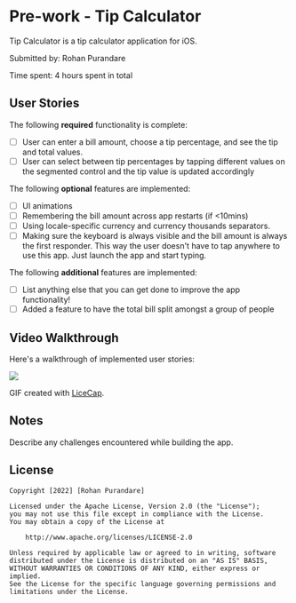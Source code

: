 # Pre-work - Tip Calculator

Tip Calculator is a tip calculator application for iOS.

Submitted by: Rohan Purandare

Time spent: 4 hours spent in total

## User Stories

The following **required** functionality is complete:

* [ ] User can enter a bill amount, choose a tip percentage, and see the tip and total values.
* [ ] User can select between tip percentages by tapping different values on the segmented control and the tip value is updated accordingly

The following **optional** features are implemented:

* [ ] UI animations
* [ ] Remembering the bill amount across app restarts (if <10mins)
* [ ] Using locale-specific currency and currency thousands separators.
* [ ] Making sure the keyboard is always visible and the bill amount is always the first responder. This way the user doesn't have to tap anywhere to use this app. Just launch the app and start typing.

The following **additional** features are implemented:

- [ ] List anything else that you can get done to improve the app functionality!
- [ ] Added a feature to have the total bill split amongst a group of people

## Video Walkthrough

Here's a walkthrough of implemented user stories:

![](https://i.imgur.com/Sx2FsdE.gif)


GIF created with [LiceCap](http://www.cockos.com/licecap/).

## Notes

Describe any challenges encountered while building the app.

## License

    Copyright [2022] [Rohan Purandare]

    Licensed under the Apache License, Version 2.0 (the "License");
    you may not use this file except in compliance with the License.
    You may obtain a copy of the License at

        http://www.apache.org/licenses/LICENSE-2.0

    Unless required by applicable law or agreed to in writing, software
    distributed under the License is distributed on an "AS IS" BASIS,
    WITHOUT WARRANTIES OR CONDITIONS OF ANY KIND, either express or implied.
    See the License for the specific language governing permissions and
    limitations under the License.
